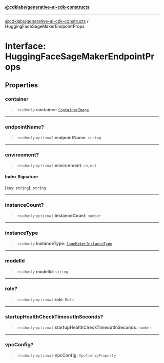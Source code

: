 [**@cdklabs/generative-ai-cdk-constructs**](../README.md)

***

[@cdklabs/generative-ai-cdk-constructs](../README.md) / HuggingFaceSageMakerEndpointProps

# Interface: HuggingFaceSageMakerEndpointProps

## Properties

### container

> `readonly` **container**: [`ContainerImage`](../classes/ContainerImage.md)

***

### endpointName?

> `readonly` `optional` **endpointName**: `string`

***

### environment?

> `readonly` `optional` **environment**: `object`

#### Index Signature

\[`key`: `string`\]: `string`

***

### instanceCount?

> `readonly` `optional` **instanceCount**: `number`

***

### instanceType

> `readonly` **instanceType**: [`SageMakerInstanceType`](../classes/SageMakerInstanceType.md)

***

### modelId

> `readonly` **modelId**: `string`

***

### role?

> `readonly` `optional` **role**: `Role`

***

### startupHealthCheckTimeoutInSeconds?

> `readonly` `optional` **startupHealthCheckTimeoutInSeconds**: `number`

***

### vpcConfig?

> `readonly` `optional` **vpcConfig**: `VpcConfigProperty`
